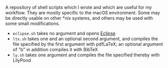 A repository of shell scripts which I wrote and which are useful for my
workflow. They are mostly specific to the macOS environment. Some may be
directly usable on other \*nix systems, and others may be used with some
small modifications.

* `eclipse.sh` takes no argument and opens [Eclipse](http://www.eclipse.org)
* `ltx.sh` takes one and an optional second argument, and compiles the file
specified by the first argument with pdfLaTeX; an optional argument of "b"
in addition compiles it with BibTeX
* `ly.sh` takes one argument and compiles the file specified thereby with
LilyPond
